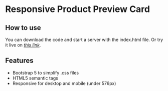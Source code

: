 # Responsive Product Preview Card

## How to use

You can download the code and start a server with the index.html file.
Or try it live on [_this link_](https://owaruuu.github.io/responsive-product-preview-card-frontend-mentor-challenge-2/).

## Features

- Bootstrap 5 to simplify .css files
- HTML5 semantic tags
- Responsive for desktop and mobile (under 576px)
